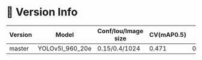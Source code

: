 
# 🚩 Version Info

| Version | Model | Conf/Iou/Image size | CV(mAP0.5) | LB  | Logs
|---|---|---|---|---|---|
| master | YOLOv5l_960_20e | 0.15/0.4/1024 | 0.471 | 0.271 | [log](./exps/yolov5l_fold0_default_cfg96) |

